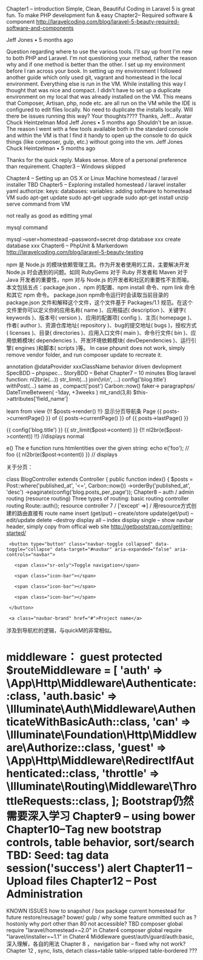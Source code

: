 Chapter1 – introduction
Simple, Clean, Beautiful
Coding in Laravel 5 is great fun.
To make PHP development fun & easy
Chapter2– Required software & component
http://laravelcoding.com/blog/laravel-5-beauty-required-software-and-components

Jeff Jones • 5 months ago

Question regarding where to use the various tools. I'll say up front I'm new to both PHP and Laravel. I'm not questioning your method, rather the reason why and if one method is better than the other. I set up my environment before I ran across your book.
In setting up my environment I followed another guide which only used git, vagrant and homestead in the local environment. Everything else is run in the VM. While installing this way I thought that was nice and compact. I didn't have to set up a duplicate environment on my local that was already installed on the VM. This means that Composer, Artisan, php, node etc. are all run on the VM while the IDE is configured to edit files locally. No need to duplicate the installs locally.
Will there be issues running this way? Your thoughts???? Thanks, Jeff…
Avatar
Chuck Heintzelman Mod Jeff Jones • 5 months ago
Shouldn't be an issue. The reason I went with a few tools available both in the standard console and within the VM is that I find it handy to open up the console to do quick things (like composer, gulp, etc.) without going into the vm.
Jeff Jones Chuck Heintzelman • 5 months ago

Thanks for the quick reply. Makes sense. More of a personal preference than requirement.
Chapter3 – Windows
skipped

Chapter4 – Setting up an OS X or Linux Machine
homestead / laravel installer
TBD
Chapter5 – Exploring installed homestead / laravel installer
yaml
authorize:
keys:
databases:
variables:
adding software to homestead VM
sudo apt-get update
sudo apt-get upgrade
sudo apt-get install unzip
serve command from VM

not really as good as editting ymal

mysql command

mysql –user=homestead –password=secret
drop database xxx
create database xxx
Chapter6 – PhpUnit & Markerdown
http://laravelcoding.com/blog/laravel-5-beauty-testing

npm 是 Node.js 的模块依赖管理工具。作为开发者使用的工具，主要解决开发 Node.js 时会遇到的问题。如同 RubyGems 对于 Ruby 开发者和 Maven 对于 Java 开发者的重要性，npm 对与 Node.js 的开发者和社区的重要性不言而喻。本文包括五点：package.json 、npm 的配置、npm install 命令、npm link 命令和其它 npm 命令。
package.json
npm命令运行时会读取当前目录的 package.json 文件和解释这个文件，这个文件基于 Packages/1.1 规范。在这个文件里你可以定义你的应用名称( name )、应用描述( description )、关键字( keywords )、版本号( version )、应用的配置项( config )、主页( homepage )、作者( author )、资源仓库地址( repository )、bug的提交地址( bugs )，授权方式( licenses )、目录( directories )、应用入口文件( main )、命令行文件( bin )、应用依赖模块( dependencies )、开发环境依赖模块( devDependencies )、运行引擎( engines )和脚本( scripts )等。
In case phpunit does not work, simply remove vendor folder, and run
composer update
to recreate it.

annotation @dataProvider xxxClassName
behavior driven devlopment
SpecBDD – phpspec…
StoryBDD – Behat
Chapter7 – 10 minutes Blog
laravel function:
nl2br(e(…))
str_limit(…)
join(\n\n', …)
config('blog.title')
withPost(...)    same as   , compact('post')
Carbon::now()
faker-> paragraphps/
        DateTimeBetween(  -1day,  +3weeks  )
        mt_rand(3,8)
$this->attributes['field_name']

learn from view
{!! $posts->render() !!} 显示分页导航条
Page {{ posts->currentPage() }} of {{
posts->currentPage() }} of {{
posts->lastPage() }}


{{ config('blog.title') }}
{{ str_limit($post->content) }}
{!! nl2br(e($post->content)) !!} //displays normal

e() The e function runs htmlentities over the given string:
echo e('foo'); // <html>foo</html>
{{ nl2br(e($post->content)) }} // displays

关于分页：

class BlogController extends Controller
{
    public function index()
    {
        $posts = Post::where('published_at', '<=', Carbon::now())
            ->orderBy('published_at', 'desc')
            ->paginate(config('blog.posts_per_page'));
Chapter8 – auth / admin routing (resource routing)
Three types of routing:
basic routing
controller routing
Route::auth();
resource controller 7 / ['except' =>] / 用resource方式创建的路由直接有 route name
insert (get/put) – create/store
update(get/put) – edit/update
delete –destroy
display all – index
display single – show
navbar header, simply copy from offical web site
http://getbootstrap.com/getting-started/
>
 <div class="container">

   <div class="navbar-header">

     <button type="button" class="navbar-toggle collapsed" data-toggle="collapse" data-target="#navbar" aria-expanded="false" aria-controls="navbar">

       <span class="sr-only">Toggle navigation</span>

       <span class="icon-bar"></span>

       <span class="icon-bar"></span>

       <span class="icon-bar"></span>

     </button>

     <a class="navbar-brand" href="#">Project name</a>

   </div>
涉及到导航栏的逻辑，与quickM的非常相似。

middleware： guest
protected $routeMiddleware = [
'auth' => \App\Http\Middleware\Authenticate::class,
'auth.basic' => \Illuminate\Auth\Middleware\AuthenticateWithBasicAuth::class,
'can' => \Illuminate\Foundation\Http\Middleware\Authorize::class,
'guest' => \App\Http\Middleware\RedirectIfAuthenticated::class,
'throttle' => \Illuminate\Routing\Middleware\ThrottleRequests::class,
];
Bootstrap仍然需要深入学习
Chapter9 – using bower
Chapter10–Tag
new bootstrap controls, table behavior, sort/search
TBD: Seed: tag data
session('success')
alert
Chapter11 – Upload files
Chapter12 – Post Administration
=======================================================================

KNOWN ISSUES
how to snapshot / box package current homestead for future restore/reusage?
bower/ gulp / why some feature ommitted such as ?
hostonly why port other than 80 not accessible?
TBD
composer global require "laravel/homestead=~2.0" in Chater4
composer global require "laravel/installer=~1.1" in Chater4
Middleware
guest/auth/guard/auth:basic, 深入理解，各自的用法
Chapter 8 ， navigation bar – fixed why not work?
Chapter 12 , sync, lists, detach
class=table table-sripped table-bordered ???
